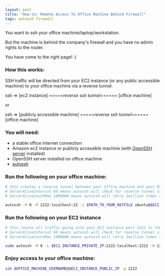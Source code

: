 ```yaml
---
layout: post
title: "How-to: Remote Access To Office Machine Behind Firewall"
tags: autossh firewall 
---
```


You want to ssh your office machine/laptop/workstation.

But the machine is behind the company's firewall and you have no admin rights to the router.

You have come to the right page! :)


### How this works:
SSH traffic will be directed from your EC2 instance (or any public accessible machine) to your office machine via a reverse tunnel.

ssh => [ec2 instance] =====_reverse ssh tunnel_======  [office machine]

or 

ssh => [publicly accessible machine]  =====_reverse ssh tunnel_======  [office machine]


### You will need:
* a stable office internet connection
* Amazon ec2 instance or publicly accessible machine (with [OpenSSH server][1] installed)
* OpenSSH server installed on office machine 
* [autossh][2]




### Run the following on your office machine:
```bash
# this creates a reverse tunnel between your office machine and your EC2 instance
# ServerAliveInterval 60 means autossh will check for reverse tunnel status every 60 seconds
# ServerAliveCountMax 1000000 means autossh will retry 1million times to create reverse tunnel

autossh -M 0 -R 2222:localhost:22 -i $PATH_TO_YOUR_KEYFILE ubuntu@$EC2_INSTANCE_PUBLIC_IP -o "ServerAliveInterval 60" -o "ServerAliveCountMax 1000000"
```

### Run the following on your EC2 instance
```bash
# this routes all traffic going into your EC2 instance port 2222 to the reverse tunnel created above
# ServerAliveInterval 60 means autossh will check for reverse tunnel status every 60 seconds
# ServerAliveCountMax 1000000 means autossh will retry 1million times to create reverse tunnel

sudo autossh -M 0 -L $EC2_INSTANCE_PRIVATE_IP:2222:localhost:2222 -N 127.0.0.1 -i $PATH_TO_YOUR_KEYFILE -l ubuntu -o "ServerAliveInterval 60" -o "ServerAliveCountMax 1000000"
```

### Enjoy access to your office machine:
``` bash
ssh $OFFICE_MACHINE_USERNAME@$EC2_INSTANCE_PUBLIC_IP -p 2222
```


[1]: https://help.ubuntu.com/community/SSH/OpenSSH/Configuring
[2]: http://www.harding.motd.ca/autossh/
[3]: http://supervisord.org/



